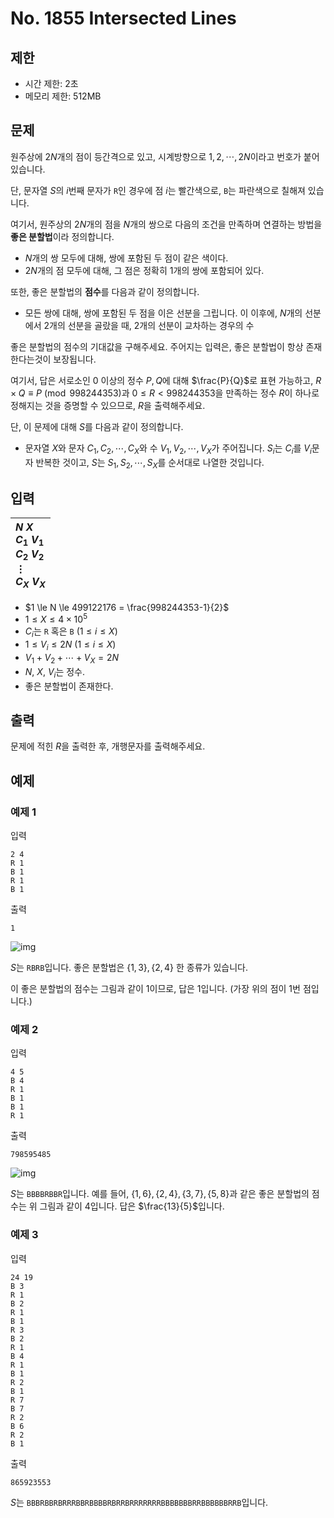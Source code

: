 # No. 1855 Intersected Lines

## 제한

- 시간 제한: 2초
- 메모리 제한: 512MB

## 문제

원주상에 $2N$개의 점이 등간격으로 있고, 시계방향으로 $1, 2, \cdots, 2N$이라고 번호가 붙어있습니다.

단, 문자열 $S$의 $i$번째 문자가 `R`인 경우에 점 $i$는 빨간색으로, `B`는 파란색으로 칠해져 있습니다.

여기서, 원주상의 $2N$개의 점을 $N$개의 쌍으로 다음의 조건을 만족하며 연결하는 방법을 **좋은 분할법**이라 정의합니다.

- $N$개의 쌍 모두에 대해, 쌍에 포함된 두 점이 같은 색이다.
- $2N$개의 점 모두에 대해, 그 점은 정확히 $1$개의 쌍에 포함되어 있다.

또한, 좋은 분할법의 **점수**를 다음과 같이 정의합니다.

- 모든 쌍에 대해, 쌍에 포함된 두 점을 이은 선분을 그립니다. 이 이후에, $N$개의 선분에서 $2$개의 선분을 골랐을 때, $2$개의 선분이 교차하는 경우의 수

좋은 분할법의 점수의 기대값을 구해주세요. 주어지는 입력은, 좋은 분할법이 항상 존재한다는것이 보장됩니다.

여기서, 답은 서로소인 $0$ 이상의 정수 $P, Q$에 대해 $\frac{P}{Q}$로 표현 가능하고, $R \times Q \equiv P \pmod {998244353}$과 $0 \le R < 998244353$을 만족하는 정수 $R$이 하나로 정해지는 것을 증명할 수 있으므로, $R$을 출력해주세요.

단, 이 문제에 대해 $S$를 다음과 같이 정의합니다.

- 문자열 $X$와 문자 $C_1, C_2, \cdots, C_X$와 수 $V_1, V_2, \cdots, V_X$가 주어집니다. $S_i$는 $C_i$를 $V_i$문자 반복한 것이고, $S$는 $S_1, S_2, \cdots, S_X$를 순서대로 나열한 것입니다.

## 입력

| $N$ $X$<br>$C_1$ $V_1$<br>$C_2$ $V_2$<br>$\vdots$<br>$C_X$ $V_X$ |
| :------------------------------------------------------------ |

- $1 \le N \le 499122176 = \frac{998244353-1}{2}$
- $1 \le X \le 4 \times 10^5$
- $C_i$는 `R` 혹은 `B` ($1 \le i \le X$)
- $1 \le V_i \le 2N$ ($1 \le i \le X$)
- $V_1 + V_2 + \cdots + V_X = 2N$
- $N$, $X$, $V_i$는 정수.
- 좋은 분할법이 존재한다.

## 출력

문제에 적힌 $R$을 출력한 후, 개행문자를 출력해주세요.

## 예제

### 예제 1

입력

```
2 4
R 1
B 1
R 1
B 1
```

출력

```
1
```

![img](https://media.discordapp.net/attachments/838599057781293066/838618072704876584/image0.jpg?width=319&height=319)

$S$는 `RBRB`입니다. 좋은 분할법은 $\{1, 3\}, \{2, 4\}$ 한 종류가 있습니다.

이 좋은 분할법의 점수는 그림과 같이 $1$이므로, 답은 $1$입니다. (가장 위의 점이 $1$번 점입니다.)

### 예제 2

입력

```
4 5
B 4
R 1
B 1
B 1
R 1
```

출력

```
798595485
```

![img](https://media.discordapp.net/attachments/838599057781293066/838617485762232362/image0.jpg?width=319&height=319)

$S$는 `BBBBRBBR`입니다. 예를 들어, $\{1, 6\}, \{2, 4\}, \{3, 7\}, \{5, 8\}$과 같은 좋은 분할법의 점수는 위 그림과 같이 $4$입니다. 답은 $\frac{13}{5}$입니다.

### 예제 3

입력

```
24 19
B 3
R 1
B 2
R 1
B 1
R 3
B 2
R 1
B 4
R 1
B 1
R 2
B 1
R 7
B 7
R 2
B 6
R 2
B 1
```

출력

```
865923553
```

$S$는 `BBBRBBRBRRRBBRBBBBRBRRBRRRRRRRBBBBBBBRRBBBBBBRRB`입니다.
